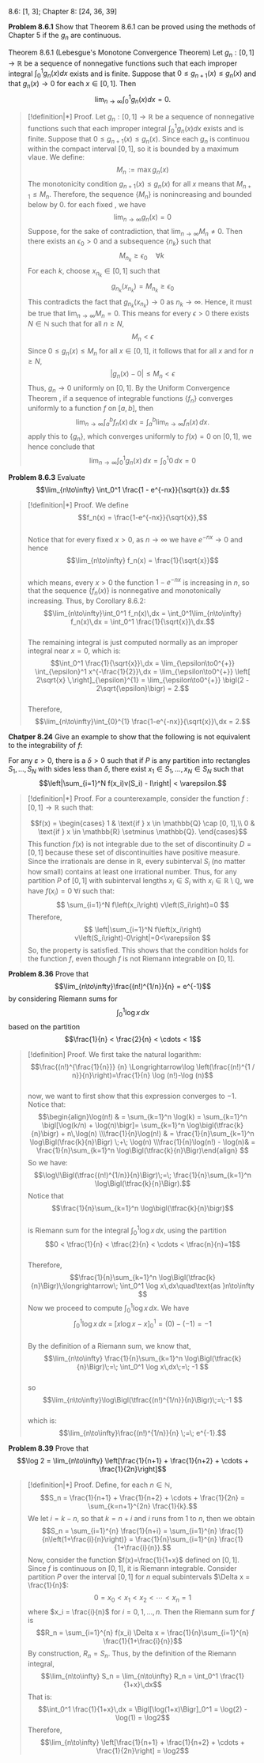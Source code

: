 8.6: [1, 3]; Chapter 8: [24, 36, 39]

**Problem 8.6.1** Show that Theorem 8.6.1 can be proved using the methods of Chapter 5 if the $g_n$ are continuous.

Theorem 8.6.1 (Lebesgue's Monotone Convergence Theorem) Let $g_n : [0, 1] \to \mathbb{R}$ be a sequence of nonnegative functions such that each improper integral $\int_0^1 g_n(x) dx$ exists and is finite. Suppose that $0 \leq g_{n+1}(x) \leq g_n(x)$
and that $g_n(x) \to 0$ for each $x \in [0, 1]$. Then $$\lim_{n\to\infty} \int_0^1 g_n(x) dx = 0.$$

> [!definition|*]
> Proof. Let $g_n : [0, 1] \to \mathbb{R}$ be a sequence of nonnegative functions such that each improper integral $\int_0^1 g_n(x) dx$ exists and is finite. Suppose that $0 \leq g_{n+1}(x) \leq g_n(x)$. Since each $g_n$ is continuou within the compact interval $[0,1]$, so it is bounded by a maximum vlaue. We define:
>    $$      M_n := \max g_n(x)
>$$
>The monotonicity condition $g_{n+1}(x) \le g_n(x)$ for all $x$ means that $M_{n+1} \le M_n$. Therefore, the sequence $\{M_n\}$ is nonincreasing and bounded below by 0.
> for each fixed , we have  
>    $$\lim_{n\to\infty} g_n(x) = 0$$
>    Suppose, for the sake of contradiction, that $\lim_{n\to\infty} M_n \neq 0$. Then there exists an $\epsilon_0 > 0$ and a subsequence $\{n_k\}$ such that  
>    $$M_{n_k} \ge \epsilon_0 \quad \forall k\
>$$
>    For each $k$, choose $x_{n_k} \in [0,1]$ such that  
>    $$ g_{n_k}(x_{n_k}) = M_{n_k} \ge \epsilon_0$$
>    This contradicts the fact that $g_{n_k}(x_{n_k}) \to 0$ as $n_k \to \infty$. Hence, it must be true that $\lim_{n\to\infty} M_n = 0$. This means for every $\epsilon > 0$ there exists $N \in \mathbb{N}$ such that for all $n \ge N$,  
>    $$ M_n < \epsilon$$
>    Since $0 \le g_n(x) \le M_n$ for all $x \in [0,1]$, it follows that for all $x$ and for $n\ge N$,  
>    $$|g_n(x) - 0| \le M_n < \epsilon $$
>    Thus, $g_n \to 0$ uniformly on $[0,1]$.
> By the Uniform Convergence Theorem , if a sequence of integrable functions $\{f_n\}$ converges uniformly to a function $f$ on $[a,b]$, then  
>    $$\lim_{n\to\infty} \int_a^b f_n(x)\,dx = \int_a^b \lim_{n\to\infty} f_n(x)\,dx.
>$$
>    apply this to $\{g_n\}$, which converges uniformly to $f(x) = 0$ on $[0,1]$, we hence conclude that  
>    $$\lim_{n\to\infty} \int_0^1 g_n(x)\,dx = \int_0^1 0\,dx = 0$$

**Problem 8.6.3** Evaluate $$\lim_{n\to\infty} \int_0^1 \frac{1 - e^{-nx}}{\sqrt{x}} dx.$$

> [!definition|*]
> Proof. We define  
>$$f_n(x) = \frac{1-e^{-nx}}{\sqrt{x}},$$  
Notice that for every fixed $x>0$, as $n\to\infty$ we have $e^{-nx}\to 0$ and hence  
>$$\lim_{n\to\infty} f_n(x) = \frac{1}{\sqrt{x}}$$  
which means, every $x>0$ the function $1-e^{-nx}$ is increasing in $n$, so that the sequence $\{f_n(x)\}$ is nonnegative and monotonically increasing. Thus, by Corollary 8.6.2:  
>$$\lim_{n\to\infty}\int_0^1 f_n(x)\,dx = \int_0^1\lim_{n\to\infty} f_n(x)\,dx = \int_0^1 \frac{1}{\sqrt{x}}\,dx.$$  
>The remaining integral is just computed normally as an improper integral near $x=0$, which is:
>$$\int_0^1 \frac{1}{\sqrt{x}}\,dx = \lim_{\epsilon\to0^{+}} \int_{\epsilon}^1 x^{-\frac{1}{2}}\,dx 
= \lim_{\epsilon\to0^{+}} \left[ 2\sqrt{x} \,\right]_{\epsilon}^{1} 
= \lim_{\epsilon\to0^{+}} \bigl(2 - 2\sqrt{\epsilon}\bigr) 
= 2.$$  
>Therefore,  
>$$\lim_{n\to\infty}\int_{0}^{1} \frac{1-e^{-nx}}{\sqrt{x}}\,dx = 2.$$


**Chatper 8.24** Give an example to show that the following is not equivalent to the integrability of $f$:

For any $\varepsilon > 0$, there is a $\delta > 0$ such that if $P$ is any partition into rectangles $S_1, \ldots, S_N$ with sides less than $\delta$, there exist $x_1 \in S_1, \ldots, x_N \in S_N$ such that
$$\left|\sum_{i=1}^N f(x_i)v(S_i) - I\right| < \varepsilon.$$


> [!definition|*]
> Proof. For a counterexample, consider the function $f : [0, 1] \to \mathbb{R}$ such that:
>
> $$f(x) = \begin{cases}
1 & \text{if } x \in \mathbb{Q} \cap [0, 1],\\
0 & \text{if } x \in \mathbb{R} \setminus \mathbb{Q}.
 \end{cases}$$
> This function $f(x)$ is not integrable due to the set of discontinuity $D = [0, 1]$ because these set of discontinuities have positive measure. 
> Since the irrationals are dense in $\mathbb{R}$, every subinterval $S_i$ (no matter how small) contains at least one irrational number. Thus, for any partition $P$ of $[0,1]$ with subinterval lengths $x_i \in S_i$ with $x_i\in \mathbb{R} \setminus \mathbb{Q}$, we have $f\left(x_i\right)=0$ $\forall i$ such that:
> $$
\sum_{i=1}^N f\left(x_i\right) v\left(S_i\right)=0
>$$
> Therefore,
> $$
\left|\sum_{i=1}^N f\left(x_i\right) v\left(S_i\right)-0\right|=0<\varepsilon
> $$
> So, the property is satisfied. This shows that the condition holds for the function $f$, even though $f$ is not Riemann integrable on $[0,1]$.

**Problem 8.36** Prove that
$$\lim_{n\to\infty}\frac{(n!)^{1/n}}{n} = e^{-1}$$
by considering Riemann sums for
$$\int_0^1 \log x \, dx$$
based on the partition
$$\frac{1}{n} < \frac{2}{n} < \cdots < 1$$

> [!definition]
>  Proof. We first take the natural logarithm: $$\frac{(n!)^{\frac{1}{n}}} {n} \Longrightarrow\log \left(\frac{(n!)^{1 / n}}{n}\right)=\frac{1}{n} \log (n!)-\log (n)$$  
>  now, we want to first show that this expression converges to $-1$. Notice that: 
>  $$\begin{align}\log(n!)  & = \sum_{k=1}^n \log(k) = \sum_{k=1}^n \bigl[\log(k/n) + \log(n)\bigr]= \sum_{k=1}^n \log\bigl(\tfrac{k}{n}\bigr) + n\,\log(n) \\\frac{1}{n}\log(n!) & = \frac{1}{n}\sum_{k=1}^n \log\Bigl(\frac{k}{n}\Bigr) \;+\; \log(n) \\\frac{1}{n}\log(n!) - \log(n)& = \frac{1}{n}\sum_{k=1}^n \log\Bigl(\tfrac{k}{n}\Bigr)\end{align}
> $$ 
> So we have: 
> $$\log\!\Bigl(\tfrac{(n!)^{1/n}}{n}\Bigr)\;=\; \frac{1}{n}\sum_{k=1}^n \log\Bigl(\tfrac{k}{n}\Bigr).$$
> Notice that  
> $$\frac{1}{n}\sum_{k=1}^n \log\bigl(\tfrac{k}{n}\bigr)$$  
   is Riemann sum for the integral $\int_0^1 \log x \,dx$, using the partition  
> $$0 < \tfrac{1}{n} < \tfrac{2}{n} < \cdots < \tfrac{n}{n}=1$$  
> Therefore,  
> $$\frac{1}{n}\sum_{k=1}^n \log\Bigl(\tfrac{k}{n}\Bigr)\;\longrightarrow\; \int_0^1 \log x\,dx\quad\text{as }n\to\infty
> $$
> Now we proceed to compute $\int_0^1 \log x \, dx$. We have  
> $$\int_0^1 \log x \, dx \;=\; \left[x\log x - x\right]_{0}^{1}= (0) - (-1) = -1
> $$  
> By the definition of a Riemann sum, we know that,  
> $$\lim_{n\to\infty} \frac{1}{n}\sum_{k=1}^n \log\Bigl(\tfrac{k}{n}\Bigr)\;=\; \int_0^1 \log x\,dx\;=\; -1
> $$  
> so 
> $$\lim_{n\to\infty}\log\Bigl(\tfrac{(n!)^{1/n}}{n}\Bigr)\;=\;-1
> $$  
> which is: $$\lim_{n\to\infty}\frac{(n!)^{1/n}}{n} \;=\; e^{-1}.$$




**Problem 8.39** Prove that $$\log 2 = \lim_{n\to\infty} \left[\frac{1}{n+1} + \frac{1}{n+2} + \cdots + \frac{1}{2n}\right]$$


> [!definition|*]
> Proof. Define, for each $n\in\mathbb{N}$,  $$S_n = \frac{1}{n+1} + \frac{1}{n+2} + \cdots + \frac{1}{2n} = \sum_{k=n+1}^{2n} \frac{1}{k}.$$
We let $i=k-n$, so that $k=n+i$ and $i$ runs from 1 to $n$, then we obtain  
$$S_n = \sum_{i=1}^{n} \frac{1}{n+i} = \sum_{i=1}^{n} \frac{1}{n\left(1+\frac{i}{n}\right)} = \frac{1}{n}\sum_{i=1}^{n} \frac{1}{1+\frac{i}{n}}.$$
Now, consider the function $f(x)=\frac{1}{1+x}$ defined on $[0,1]$. Since $f$ is continuous on $[0,1]$, it is Riemann integrable. Consider partition $P$ over the interval $[0,1]$ for $n$ equal subintervals $\Delta x = \frac{1}{n}$:
$$0 = x_0 < x_1 < x_2 < \cdots < x_n = 1$$
where $x_i = \frac{i}{n}$ for $i=0,1,\dots,n$. Then the Riemann sum for $f$ is  
$$R_n = \sum_{i=1}^{n} f(x_i) \Delta x = \frac{1}{n}\sum_{i=1}^{n} \frac{1}{1+\frac{i}{n}}$$
By construction, $R_n=S_n$. Thus, by the definition of the Riemann integral,  
$$\lim_{n\to\infty} S_n = \lim_{n\to\infty} R_n = \int_0^1 \frac{1}{1+x}\,dx$$
That is:
$$\int_0^1 \frac{1}{1+x}\,dx = \Bigl[\log(1+x)\Bigr]_0^1 = \log(2) - \log(1) = \log2$$
Therefore,  
$$\lim_{n\to\infty} \left[\frac{1}{n+1} + \frac{1}{n+2} + \cdots + \frac{1}{2n}\right] = \log2$$
